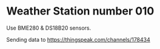 Weather Station number 010
==========================

Use BME280 & DS18B20 sensors.

Sending data to https://thingspeak.com/channels/178434
